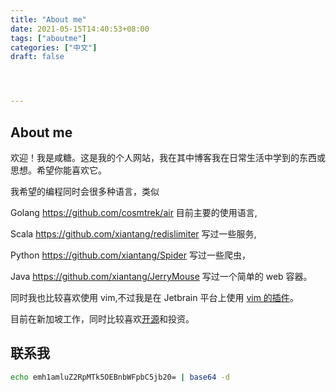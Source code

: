 ```yaml
---
title: "About me"
date: 2021-05-15T14:40:53+08:00
tags: ["aboutme"]
categories: ["中文"]
draft: false




---
```








## About me

欢迎！我是咸糖。这是我的个人网站，我在其中博客我在日常生活中学到的东西或思想。希望你能喜欢它。    

我希望的编程同时会很多种语言，类似 

Golang https://github.com/cosmtrek/air 目前主要的使用语言,    

Scala https://github.com/xiantang/redislimiter 写过一些服务,    

Python https://github.com/xiantang/Spider 写过一些爬虫，

Java https://github.com/xiantang/JerryMouse 写过一个简单的 web 容器。

同时我也比较喜欢使用 vim,不过我是在 Jetbrain 平台上使用 [vim 的插件](https://github.com/xiantang/dotfile/blob/main/.ideavimrc)。

目前在新加坡工作，同时比较喜欢[开源](https://github.com/xiantang)和投资。

## 联系我

```sh
echo emh1amluZ2RpMTk5OEBnbWFpbC5jb20= | base64 -d
```



 

   

